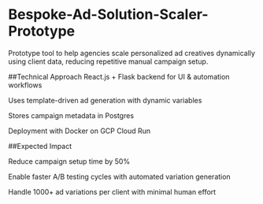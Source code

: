# Bespoke-Ad-Solution-Scaler-Prototype
Prototype tool to help agencies scale personalized ad creatives dynamically using client data, reducing repetitive manual campaign setup.

##Technical Approach
React.js + Flask backend for UI & automation workflows

Uses template-driven ad generation with dynamic variables

Stores campaign metadata in Postgres

Deployment with Docker on GCP Cloud Run

##Expected Impact

Reduce campaign setup time by 50%

Enable faster A/B testing cycles with automated variation generation

Handle 1000+ ad variations per client with minimal human effort
